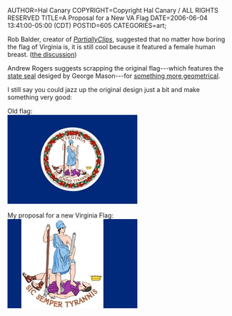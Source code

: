 AUTHOR=Hal Canary
COPYRIGHT=Copyright Hal Canary / ALL RIGHTS RESERVED
TITLE=A Proposal for a New VA Flag
DATE=2006-06-04 13:41:00-05:00 (CDT)
POSTID=605
CATEGORIES=art;

Rob Balder, creator of [_PartiallyClips_](http://www.partiallyclips.com/), suggested that no matter how boring the flag of Virginia is, it is still cool because it featured a female human breast. ([the discussion](http://hwc.livejournal.com/51754.html))

Andrew Rogers suggests scrapping the original flag---which features the [state seal](http://en.wikipedia.org/wiki/Seal_of_Virginia) desiged by George Mason---for [something more geometrical](http://www.andrewrogers.net/Flags/new_state_flags.htm#Virginia_).

I still say you could jazz up the original design just a bit and make something very good:

Old flag:  
![[flag]](/images/Flag_of_Virginia.jpg)

My proposal for a new Virginia Flag:  
![[flag]](/images/2006-06-04_New_Virginia_Flag2_by_Hal_Canary.jpg)
